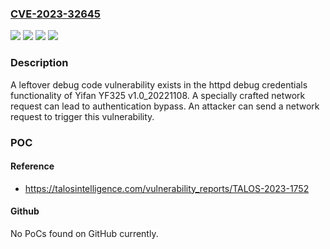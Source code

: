 ### [CVE-2023-32645](https://cve.mitre.org/cgi-bin/cvename.cgi?name=CVE-2023-32645)
![](https://img.shields.io/static/v1?label=Product&message=YF325&color=blue)
![](https://img.shields.io/static/v1?label=Version&message=1.0_20221108%20&color=brightgreen)
![](https://img.shields.io/static/v1?label=Version&message=v1.0_20221108%20&color=brightgreen)
![](https://img.shields.io/static/v1?label=Vulnerability&message=CWE-489%3A%20Leftover%20Debug%20Code&color=brightgreen)

### Description

A leftover debug code vulnerability exists in the httpd debug credentials functionality of Yifan YF325 v1.0_20221108. A specially crafted network request can lead to authentication bypass. An attacker can send a network request to trigger this vulnerability.

### POC

#### Reference
- https://talosintelligence.com/vulnerability_reports/TALOS-2023-1752

#### Github
No PoCs found on GitHub currently.

